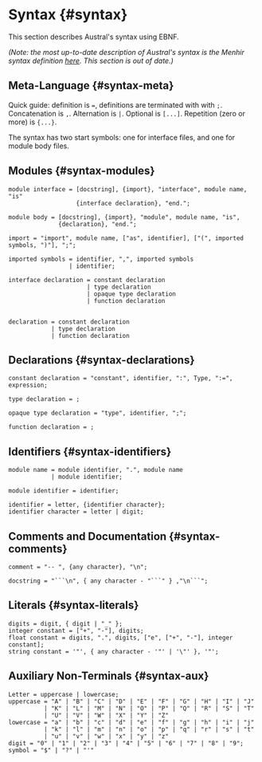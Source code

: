 # Syntax {#syntax}

This section describes Austral's syntax using EBNF.

_(Note: the most up-to-date description of Austral's syntax is the Menhir syntax
definition [here][menhir]. This section is out of date.)_

[menhir]: https://github.com/austral/austral/blob/master/lib/Parser.mly

## Meta-Language {#syntax-meta}

Quick guide: definition is `=`, definitions are terminated with with
`;`. Concatenation is `,`. Alternation is `|`. Optional is `[...]`. Repetition
(zero or more) is `{...}`.

The syntax has two start symbols: one for interface files, and one for module
body files.

## Modules {#syntax-modules}

```
module interface = [docstring], {import}, "interface", module name, "is"
                   {interface declaration}, "end.";

module body = [docstring], {import}, "module", module name, "is",
              {declaration}, "end.";

import = "import", module name, ["as", identifier], ["(", imported symbols, ")"], ";";

imported symbols = identifier, ",", imported symbols
                 | identifier;

interface declaration = constant declaration
                      | type declaration
                      | opaque type declaration
                      | function declaration


declaration = constant declaration
            | type declaration
            | function declaration
```

## Declarations {#syntax-declarations}

```
constant declaration = "constant", identifier, ":", Type, ":=", expression;

type declaration = ;

opaque type declaration = "type", identifier, ";";

function declaration = ;
```

## Identifiers {#syntax-identifiers}

```
module name = module identifier, ".", module name
            | module identifier;

module identifier = identifier;

identifier = letter, {identifier character};
identifier character = letter | digit;
```

## Comments and Documentation {#syntax-comments}

```
comment = "-- ", {any character}, "\n";

docstring = "```\n", { any character - "```" } ,"\n```";
```

## Literals {#syntax-literals}

```
digits = digit, { digit | "_" };
integer constant = ["+", "-"], digits;
float constant = digits, ".", digits, ["e", ["+", "-"], integer constant];
string constant = '"', { any character - '"' | '\"' }, '"';
```

## Auxiliary Non-Terminals {#syntax-aux}

```
Letter = uppercase | lowercase;
uppercase = "A" | "B" | "C" | "D" | "E" | "F" | "G" | "H" | "I" | "J"
          | "K" | "L" | "M" | "N" | "O" | "P" | "Q" | "R" | "S" | "T"
          | "U" | "V" | "W" | "X" | "Y" | "Z"
lowercase = "a" | "b" | "c" | "d" | "e" | "f" | "g" | "h" | "i" | "j"
          | "k" | "l" | "m" | "n" | "o" | "p" | "q" | "r" | "s" | "t"
          | "u" | "v" | "w" | "x" | "y" | "z"
digit = "0" | "1" | "2" | "3" | "4" | "5" | "6" | "7" | "8" | "9";
symbol = "$" | "?" | "'"
```

